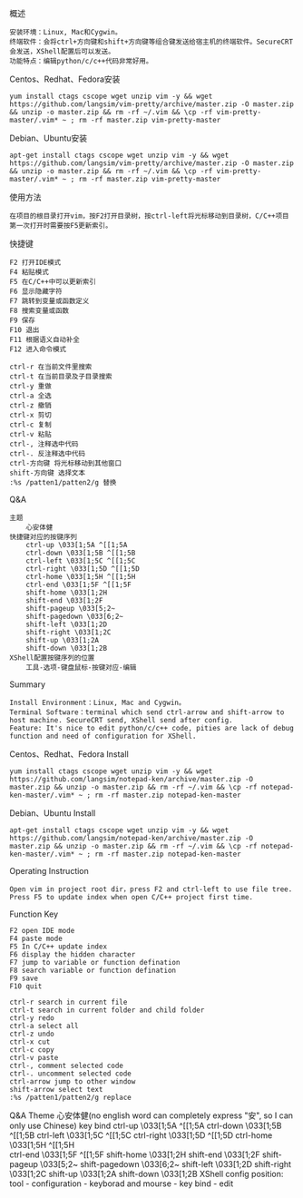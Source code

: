 概述

    安装环境：Linux, Mac和Cygwin。
    终端软件：会将ctrl+方向键和shift+方向键等组合键发送给宿主机的终端软件。SecureCRT会发送，XShell配置后可以发送。
    功能特点：编辑python/c/c++代码非常好用。

Centos、Redhat、Fedora安装

    yum install ctags cscope wget unzip vim -y && wget https://github.com/langsim/vim-pretty/archive/master.zip -O master.zip && unzip -o master.zip && rm -rf ~/.vim && \cp -rf vim-pretty-master/.vim* ~ ; rm -rf master.zip vim-pretty-master

Debian、Ubuntu安装

    apt-get install ctags cscope wget unzip vim -y && wget https://github.com/langsim/vim-pretty/archive/master.zip -O master.zip && unzip -o master.zip && rm -rf ~/.vim && \cp -rf vim-pretty-master/.vim* ~ ; rm -rf master.zip vim-pretty-master

使用方法

    在项目的根目录打开vim，按F2打开目录树，按ctrl-left将光标移动到目录树，C/C++项目第一次打开时需要按F5更新索引。

快捷键

    F2 打开IDE模式
    F4 粘贴模式
    F5 在C/C++中可以更新索引
    F6 显示隐藏字符
    F7 跳转到变量或函数定义
    F8 搜索变量或函数
    F9 保存
    F10 退出
    F11 根据语义自动补全
    F12 进入命令模式

    ctrl-r 在当前文件里搜索
    ctrl-t 在当前目录及子目录搜索
    ctrl-y 重做
    ctrl-a 全选
    ctrl-z 撤销
    ctrl-x 剪切
    ctrl-c 复制
    ctrl-v 粘贴
    ctrl-, 注释选中代码
    ctrl-. 反注释选中代码
    ctrl-方向键 将光标移动到其他窗口
    shift-方向键 选择文本
    :%s /patten1/patten2/g 替换

Q&A

    主题
        心安体健
    快捷键对应的按键序列
        ctrl-up \033[1;5A ^[[1;5A
        ctrl-down \033[1;5B ^[[1;5B
        ctrl-left \033[1;5C ^[[1;5C
        ctrl-right \033[1;5D ^[[1;5D
        ctrl-home \033[1;5H ^[[1;5H    
        ctrl-end \033[1;5F ^[[1;5F
        shift-home \033[1;2H
        shift-end \033[1;2F
        shift-pageup \033[5;2~
        shift-pagedown \033[6;2~
        shift-left \033[1;2D
        shift-right \033[1;2C
        shift-up \033[1;2A
        shift-down \033[1;2B
    XShell配置按键序列的位置
        工具-选项-键盘鼠标-按键对应-编辑

Summary

    Install Environment：Linux, Mac and Cygwin。
    Terminal Software：terminal which send ctrl-arrow and shift-arrow to host machine. SecureCRT send, XShell send after config.
    Feature: It's nice to edit python/c/c++ code, pities are lack of debug function and need of configuration for XShell.

Centos、Redhat、Fedora Install

    yum install ctags cscope wget unzip vim -y && wget https://github.com/langsim/notepad-ken/archive/master.zip -O master.zip && unzip -o master.zip && rm -rf ~/.vim && \cp -rf notepad-ken-master/.vim* ~ ; rm -rf master.zip notepad-ken-master

Debian、Ubuntu Install

    apt-get install ctags cscope wget unzip vim -y && wget https://github.com/langsim/notepad-ken/archive/master.zip -O master.zip && unzip -o master.zip && rm -rf ~/.vim && \cp -rf notepad-ken-master/.vim* ~ ; rm -rf master.zip notepad-ken-master

Operating Instruction

    Open vim in project root dir，press F2 and ctrl-left to use file tree. Press F5 to update index when open C/C++ project first time.

Function Key

    F2 open IDE mode
    F4 paste mode
    F5 In C/C++ update index
    F6 display the hidden character
    F7 jump to variable or function defination
    F8 search variable or function defination
    F9 save
    F10 quit

    ctrl-r search in current file
    ctrl-t search in current folder and child folder
    ctrl-y redo
    ctrl-a select all
    ctrl-z undo
    ctrl-x cut
    ctrl-c copy
    ctrl-v paste
    ctrl-, comment selected code
    ctrl-. uncomment selected code
    ctrl-arrow jump to other window
    shift-arrow select text
    :%s /patten1/patten2/g replace

Q&A
    Theme
        心安体健(no english word can completely express "安", so I can only use Chinese)
    key bind
        ctrl-up \033[1;5A ^[[1;5A
        ctrl-down \033[1;5B ^[[1;5B
        ctrl-left \033[1;5C ^[[1;5C
        ctrl-right \033[1;5D ^[[1;5D
        ctrl-home \033[1;5H ^[[1;5H    
        ctrl-end \033[1;5F ^[[1;5F
        shift-home \033[1;2H
        shift-end \033[1;2F
        shift-pageup \033[5;2~
        shift-pagedown \033[6;2~
        shift-left \033[1;2D
        shift-right \033[1;2C
        shift-up \033[1;2A
        shift-down \033[1;2B
    XShell config position:
        tool - configuration - keyborad and mourse - key bind - edit
